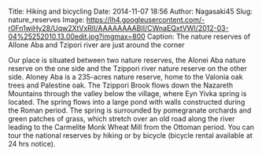 Title: Hiking and bicycling
Date: 2014-11-07 18:56
Author: Nagasaki45
Slug: nature_reserves
Image: https://lh4.googleusercontent.com/-r0Fn1wiHy28/Uqw2XtVxRII/AAAAAAAABII/CWnaEQxtVWI/2012-03-04%25252010.13.00edit.jpg?imgmax=800
Caption: The nature reserves of Allone Aba and Tzipori river are just around the corner

Our place is situated between two nature reserves, the Alonei Aba nature reserve on the one side and the Tzippori river nature reserve on the other side.
Aloney Aba is a 235-acres nature reserve, home to the Valonia oak trees and Palestine oak.
The Tzippori Brook flows down the Nazareth Mountains through the valley below the village, where Eyn Yivka spring is located.
The spring flows into a large pond with walls constructed during the Roman period.
The spring is surrounded by pomegranate orchards and green patches of grass, which stretch over an old road along the river leading to the Carmelite Monk Wheat Mill from the Ottoman period.
You can tour the national reserves by hiking or by bicycle (bicycle rental available at 24 hrs notice).
